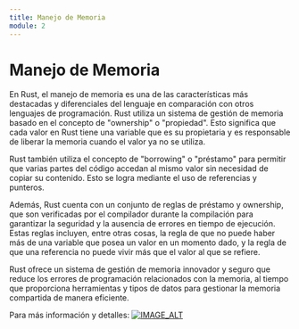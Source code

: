 ```yaml
---
title: Manejo de Memoria
module: 2
---
```

# Manejo de Memoria 

En Rust, el manejo de memoria es una de las características más destacadas y diferenciales del lenguaje en comparación con otros lenguajes de programación. Rust utiliza un sistema de gestión de memoria basado en el concepto de "ownership" o "propiedad". Esto significa que cada valor en Rust tiene una variable que es su propietaria y es responsable de liberar la memoria cuando el valor ya no se utiliza.

Rust también utiliza el concepto de "borrowing" o "préstamo" para permitir que varias partes del código accedan al mismo valor sin necesidad de copiar su contenido. Esto se logra mediante el uso de referencias y punteros.

Además, Rust cuenta con un conjunto de reglas de préstamo y ownership, que son verificadas por el compilador durante la compilación para garantizar la seguridad y la ausencia de errores en tiempo de ejecución. Estas reglas incluyen, entre otras cosas, la regla de que no puede haber más de una variable que posea un valor en un momento dado, y la regla de que una referencia no puede vivir más que el valor al que se refiere.

Rust ofrece un sistema de gestión de memoria innovador y seguro que reduce los errores de programación relacionados con la memoria, al tiempo que proporciona herramientas y tipos de datos para gestionar la memoria compartida de manera eficiente.


Para más información y detalles:
[![IMAGE_ALT](https://img.youtube.com/vi/E-8STOszfbY/0.jpg)](https://www.youtube.com/watch?v=E-8STOszfbY&list=PLnf2S4I9w85P-zimbgpCWJlTJZnY_4TmX&index=2)